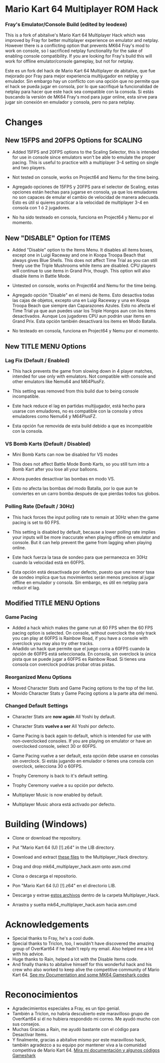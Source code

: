 # Mario Kart 64 Multiplayer ROM Hack
### Fray's Emulator/Console Build (edited by leodexe)
This is a fork of abitalive's Mario Kart 64 Multiplayer Hack which was improved by Fray for better multiplayer experience on emulator and netplay. However there is a conflicting option that prevents MK64 Fray's mod to work on console, so I sacrificed netplay functionality for the sake of enabling console compatibility. If you are looking for Fray's build this will work for offline emulator/console gameplay, but not for netplay.

Este es un fork del hack de Mario Kart 64 Multiplayer de abitalive, que fue mejorado por Fray para mejor experiencia multijugador en netplay y emulador. Sin embargo hay un conflicto con una opción que no permite que el hack se pueda jugar en consola, por lo que sacrifiqué la funcionalidad de netplay para hacer que este hack sea compatible con la consola. Si estás buscando la versión de MK64 Fray's mod para jugar online, esta sirve para jugar sin conexión en emulador y consola, pero no para netplay.

# Changes
## New 15FPS and 20FPS Options for SCALING
- Added 15FPS and 20FPS options to the Scaling Selector, this is intended for use in console since emulators won't be able to emulate the proper pacing. This is useful to practice with a multiplayer 3-4 setting on single and two players.
- Not tested on console, works on Project64 and Nemu for the time being.

- Agregado opciones de 15FPS y 20FPS para el selector de Scaling, estas opciones están hechas para jugarse en consola, ya que los emuladores no son capaces de emular el cambio de velocidad de manera adecuada. Esto es útil si quieres practicar a la velocidad de multiplayer 3-4 en consola con 1 ó 2 jugadores.
- No ha sido testeado en consola, funciona en Project64 y Nemu por el momento.

## New "DISABLE" Option for ITEMS
- Added "Disable" option to the Items Menu. It disables all items boxes, except one in Luigi Raceway and one in Koopa Troopa Beach that always gives Blue Shells. This does not affect Time Trial as you can still freely use the Triple Mushrooms while items are disabled. CPU players will continue to use items in Grand Prix, though. This option will also disable items in Battle Mode.
- Untested on console, works on Project64 and Nemu for the time being.

- Agregado opción "Disable" en el menú de Items. Esto desactiva todas las cajas de objetos, excepto una en Luigi Raceway y una en Koopa Troopa Beach que siempre dan Caparazones Azules. Esto no afecta el Time Trial ya que aun puedes usar los Triple Hongos aun con los items desactivados. Aunque Los jugadores CPU aun podrán usar items en Grand Prix. Esta opción también desactivará los items en Modo Batalla.
- No testeado en consola, funciona en Project64 y Nemu por el momento.

## New TITLE MENU Options
### Lag Fix (Default / Enabled)
- This hack prevents the game from slowing down in 4 player matches, intended for use only with emulators. Not compatible with console and other emulators like Nemu64 and M64PlusFz.
- This setting was removed from this build due to being console incompatible.

- Este hack reduce el lag en partidas multijugador, está hecho para usarse con emuladores, no es compatible con la consola y otros emuladores como Nemu64 y M64PlusFZ.
- Esta opción fue removida de esta build debido a que es incompatible con la consola.

### VS Bomb Karts (Default / Disabled)
- Mini Bomb Karts can now be disabled for VS modes
- This does not affect Battle Mode Bomb Karts, so you still turn into a Bomb Kart after you lose all your balloons.

- Ahora puedes desactivar las bombas en modo VS.
- Esto no afecta las bombas del modo Batalla, por lo que aun te conviertes en un carro bomba después de que pierdas todos tus globos.

### Polling Rate (Default / 30Hz)
- This hack forces the input polling rate to remain at 30Hz when the game pacing is set to 60 FPS.
- This setting is disabled by default, because a lower polling rate implies your inputs will be more inaccurate when playing offline on emulator and console. But it can help prevent the game from lagging when playing online.

- Este hack fuerza la tasa de sondeo para que permanezca en 30Hz cuando la velocidad está en 60FPS.
- Esta opción está desactivada por defecto, puesto que una menor tasa de sondeo implica que tus movimientos serán menos precisos al jugar offline en emulador y consola. Sin embargo, es útil en netplay para reducir el lag.

## Modified TITLE MENU Options
### Game Pacing
- Added a hack which makes the game run at 60 FPS when the 60 FPS pacing option is selected. On console, without overclock the only track you can play at 60FPS is Rainbow Road, if you have a console with overclock you may also try other tracks.
- Añadido un hack que permite que el juego corra a 60FPS cuando la opción de 60FPS está seleccionada. En consola, sin overclock la única pista que se puede jugar a 60FPS es Rainbow Road. Si tienes una consola con overclock podrías probar otras pistas.

### Reorganized Menu Options
- Moved Character Stats and Game Pacing options to the top of the list.
- Movido Character Stats y Game Pacing options a la parte alta del menú.

### Changed Default Settings
- Character Stats are **now again** All Yoshi by default.
- Character Stats **vuelve a ser** All Yoshi por defecto.

- Game Pacing is back again to default, which is intended for use with non-overclocked consoles. If you are playing on emulator or have an overclocked console, select 30 or 60FPS.
- Game Pacing vuelve a ser default, esta opción debe usarse en consolas sin overclock. Si estás jugando en emulador o tienes una consola con overclock, selecciona 30 o 60FPS.

- Trophy Ceremony is back to it's default setting.
- Trophy Ceremony vuelve a su opción por defecto.

- Multiplayer Music is now enabled by default.
- Multiplayer Music ahora está activado por defecto.

# Building (Windows)
- Clone or download the repository.
- Put "Mario Kart 64 (U) [!].z64" in the LIB directory.
- Download and extract [these files](https://drive.google.com/file/d/0B1g_ALmgbOzxSDdWVVA4TXdwWlk/view?usp=sharing) to the Multiplayer_Hack directory.
- Drag and drop mk64_multiplayer_hack.asm onto asm.cmd

- Clona o descarga el repositorio.
- Pon "Mario Kart 64 (U) [!].z64" en el directorio LIB.
- Descarga y extrae [estos archivos](https://drive.google.com/file/d/0B1g_ALmgbOzxSDdWVVA4TXdwWlk/view?usp=sharing) dentro de la carpeta Multiplayer_Hack.
- Arrastra y suelta mk64_multiplayer_hack.asm hacia asm.cmd

# Acknowledgements
- Special thanks to Fray, he's a cool dude.
- Special thanks to Triclon, too, I wouldn't have discovered the amazing group of OverKart64 if he hadn't reply my email. Also helped me a lot with his advice.
- Huge thanks to Rain, helped a lot with the Disable Items code.
- And finally thanks to abitalive himself for this wonderful hack and his crew who also worked to keep alive the competitive community of Mario Kart 64.
[See my Documentation and some MK64 Gameshark codes](https://pastebin.com/D7J2L5yu)

# Reconocimientos
- Agradecimientos especiales a Fray, es un tipo genial.
- También a Triclon, no habría descubierto este maravilloso grupo de OverKart64 si él no hubiera respondido mi correo. Me ayudó mucho con sus consejos.
- Muchas Gracias a Rain, me ayudó bastante con el código para Desactivar Items.
- Y finalmente, gracias a abitalive mismo por este maravilloso hack, también agradezco a su equipo por mantener viva a la comunidad competitiva de Mario Kart 64.
[Mira mi documentación y algunos códigos Gameshark](https://pastebin.com/D7J2L5yu)
